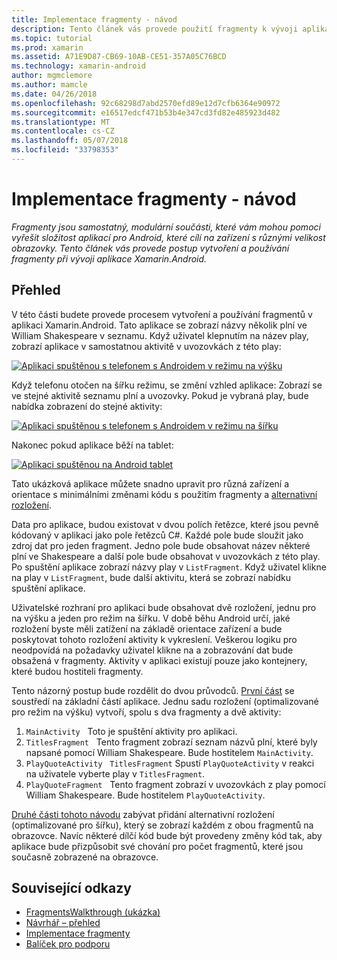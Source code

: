 ```yaml
---
title: Implementace fragmenty - návod
description: Tento článek vás provede použití fragmenty k vývoji aplikací Xamarin.Android.
ms.topic: tutorial
ms.prod: xamarin
ms.assetid: A71E9D87-CB69-10AB-CE51-357A05C76BCD
ms.technology: xamarin-android
author: mgmclemore
ms.author: mamcle
ms.date: 04/26/2018
ms.openlocfilehash: 92c68298d7abd2570efd89e12d7cfb6364e90972
ms.sourcegitcommit: e16517edcf471b53b4e347cd3fd82e485923d482
ms.translationtype: MT
ms.contentlocale: cs-CZ
ms.lasthandoff: 05/07/2018
ms.locfileid: "33798353"
---
```

# <a name="implementing-fragments---walkthrough"></a>Implementace fragmenty - návod

_Fragmenty jsou samostatný, modulární součásti, které vám mohou pomoci vyřešit složitost aplikací pro Android, které cílí na zařízení s různými velikost obrazovky. Tento článek vás provede postup vytvoření a používání fragmenty při vývoji aplikace Xamarin.Android._

## <a name="overview"></a>Přehled

V této části budete provede procesem vytvoření a používání fragmentů v aplikaci Xamarin.Android. Tato aplikace se zobrazí názvy několik plní ve William Shakespeare v seznamu. Když uživatel klepnutím na název play, zobrazí aplikace v samostatnou aktivitě v uvozovkách z této play:

[![Aplikaci spuštěnou s telefonem s Androidem v režimu na výšku](./images/intro-screenshot-phone-sml.png)](./images/intro-screenshot-phone.png#lightbox)

Když telefonu otočen na šířku režimu, se změní vzhled aplikace: Zobrazí se ve stejné aktivitě seznamu plní a uvozovky. Pokud je vybraná play, bude nabídka zobrazení do stejné aktivity:

[![Aplikaci spuštěnou s telefonem s Androidem v režimu na šířku](./images/intro-screenshot-phone-land-sml.png)](./images/intro-screenshot-phone-land.png#lightbox)

Nakonec pokud aplikace běží na tablet:

[![Aplikaci spuštěnou na Android tablet](./images/intro-screenshot-tablet-sml.png)](./images/intro-screenshot-tablet.png#lightbox)

Tato ukázková aplikace můžete snadno upravit pro různá zařízení a orientace s minimálními změnami kódu s použitím fragmenty a [alternativní rozložení](/xamarin/android/app-fundamentals/resources-in-android/alternate-resources).

Data pro aplikace, budou existovat v dvou polích řetězce, které jsou pevně kódovaný v aplikaci jako pole řetězců C#. Každé pole bude sloužit jako zdroj dat pro jeden fragment.  Jedno pole bude obsahovat název některé plní ve Shakespeare a další pole bude obsahovat v uvozovkách z této play. Po spuštění aplikace zobrazí názvy play v `ListFragment`. Když uživatel klikne na play v `ListFragment`, bude další aktivitu, která se zobrazí nabídku spuštění aplikace.

Uživatelské rozhraní pro aplikaci bude obsahovat dvě rozložení, jednu pro na výšku a jeden pro režim na šířku. V době běhu Android určí, jaké rozložení byste měli zatížení na základě orientace zařízení a bude poskytovat tohoto rozložení aktivity k vykreslení. Veškerou logiku pro neodpovídá na požadavky uživatel klikne na a zobrazování dat bude obsažená v fragmenty. Aktivity v aplikaci existují pouze jako kontejnery, které budou hostiteli fragmenty.

Tento názorný postup bude rozdělit do dvou průvodců. [První část](./walkthrough.md) se soustředí na základní částí aplikace. Jednu sadu rozložení (optimalizované pro režim na výšku) vytvoří, spolu s dva fragmenty a dvě aktivity:

1. `MainActivity` &nbsp; Toto je spuštění aktivity pro aplikaci.
1. `TitlesFragment` &nbsp; Tento fragment zobrazí seznam názvů plní, které byly napsané pomocí William Shakespeare. Bude hostitelem `MainActivity`.
1. `PlayQuoteActivity` &nbsp; `TitlesFragment` Spustí `PlayQuoteActivity` v reakci na uživatele vyberte play v `TitlesFragment`.
1. `PlayQuoteFragment` &nbsp; Tento fragment zobrazí v uvozovkách z play pomocí William Shakespeare. Bude hostitelem `PlayQuoteActivity`.

[Druhé části tohoto návodu](./walkthrough-landscape.md) zabývat přidání alternativní rozložení (optimalizované pro šířku), který se zobrazí každém z obou fragmentů na obrazovce. Navíc některé dílčí kód bude být provedeny změny kód tak, aby aplikace bude přizpůsobit své chování pro počet fragmentů, které jsou současně zobrazené na obrazovce.

## <a name="related-links"></a>Související odkazy

- [FragmentsWalkthrough (ukázka)](https://developer.xamarin.com/samples/monodroid/FragmentsWalkthrough/)
- [Návrhář – přehled](~/android/user-interface/android-designer/index.md)
- [Implementace fragmenty](http://developer.android.com/guide/topics/fundamentals/fragments.html)
- [Balíček pro podporu](http://developer.android.com/sdk/compatibility-library.html)
